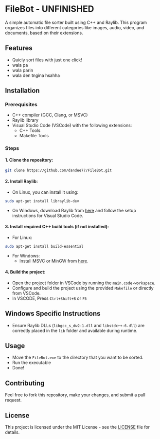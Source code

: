 # FileBot - UNFINISHED

A simple automatic file sorter built using C++ and Raylib. This program organizes files into different categories like images, audio, video, and documents, based on their extensions.

## Features
- Quicly sort files with just one click!
- wala pa
- wala parin
- wala den tngina hsahha

## Installation 

### Prerequisites
- C++ compiler (GCC, Clang, or MSVC)
- Raylib library
- Visual Studio Code (VSCode) with the following extensions:
  - C++ Tools
  - Makefile Tools

### Steps

#### 1. Clone the repository:
   ```bash
   git clone https://github.com/dandee77/FileBot.git
   ```

#### 2. Install Raylib:
   - On Linux, you can install it using:
   ```bash
   sudo apt-get install libraylib-dev
   ```
   - On Windows, download Raylib from [here](https://www.raylib.com) and follow the setup instructions for Visual Studio Code.

#### 3. Install required C++ build tools (if not installed):
   - For Linux:
   ```bash
   sudo apt-get install build-essential
   ```
   - For Windows:
     - Install MSVC or MinGW from [here](https://visualstudio.microsoft.com/visual-cpp-build-tools).

#### 4. Build the project:
   - Open the project folder in VSCode by running the `main.code-workspace`.
   - Configure and build the project using the provided `Makefile` or directly from VSCode.
   - In VSCODE, Press `Ctrl+Shift+B` or `F5`
  
## Windows Specific Instructions
  - Ensure Raylib DLLs (`libgcc_s_dw2-1.dll` and `libstdc++-6.dll`) are correctly placed in the `lib` folder and available during runtime.

## Usage
  - Move the `FileBot.exe` to the directory that you want to be sorted.
  - Run the executable
  - Done!

## Contributing
Feel free to fork this repository, make your changes, and submit a pull request.

## License
This project is licensed under the MIT License - see the [LICENSE](LICENSE) file for details.
